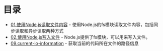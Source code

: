 # 目录

- [01.使用Node.js读取文件内容](01.read-file.ts) - 使用Node.js的fs模块读取文件内容，包括同步读取和异步读取两种方式
- [02.使用Node.js写入文件](02.write-file.ts) - Node.js提供了fs模块，可以用来写入文件。
- [09.current-io-information](09.current-io-information.ts) - 获取当前的代码所在文件的路径信息